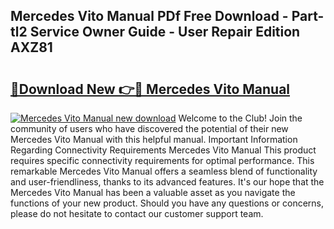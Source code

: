 ## Mercedes Vito Manual PDf Free Download - Part-tl2 Service Owner Guide - User Repair Edition AXZ81

# <h2><a href="http://bc58931.oget.top/?id=Mercedes+Vito+Manual">🔗Download New 👉🔴 Mercedes Vito Manual</a></h2>

[![Mercedes Vito Manual new download](https://i.imgur.com/5g1atiW.png)](http://bc58931.oget.top/?id=Mercedes+Vito+Manual)
Welcome to the Club! Join the community of users who have discovered the potential of their new Mercedes Vito Manual with this helpful manual. Important Information Regarding Connectivity Requirements Mercedes Vito Manual This product requires specific connectivity requirements for optimal performance. This remarkable Mercedes Vito Manual offers a seamless blend of functionality and user-friendliness, thanks to its advanced features. It's our hope that the Mercedes Vito Manual has been a valuable asset as you navigate the functions of your new product. Should you have any questions or concerns, please do not hesitate to contact our customer support team.
